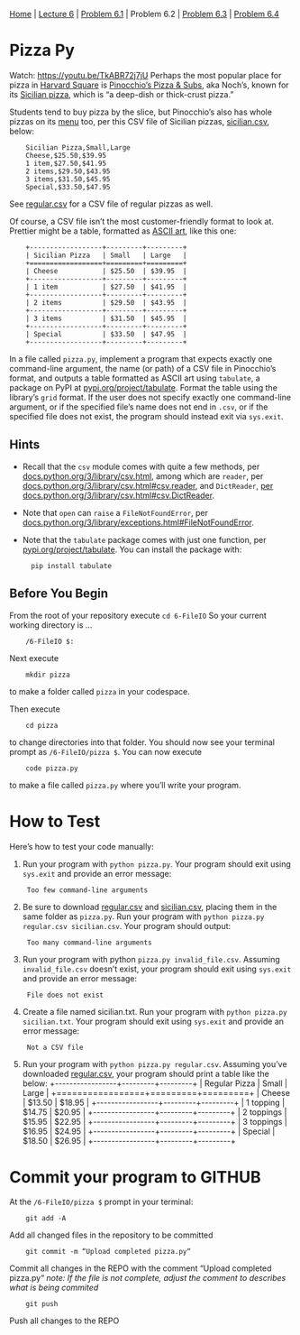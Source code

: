 [Home](../README.md) | [Lecture 6](6-FileIO.md) | [Problem 6.1](PROBLEM6.1.md) | Problem 6.2 | [Problem 6.3](PROBLEM6.3.md) | [Problem 6.4](PROBLEM6.4.md)

# Pizza Py
Watch: https://youtu.be/TkABR72j7jU
Perhaps the most popular place for pizza in [Harvard Square](https://en.wikipedia.org/wiki/Harvard_Square) is [Pinocchio’s Pizza & Subs](https://www.pinocchiospizza.net/), aka Noch’s, known for its [Sicilian pizza](https://www.pinocchiospizza.net/sicilian_vs_regular.html), which is “a deep-dish or thick-crust pizza.”

Students tend to buy pizza by the slice, but Pinocchio’s also has whole pizzas on its [menu](https://www.pinocchiospizza.net/menu.html) too, per this CSV file of Sicilian pizzas, [sicilian.csv](files/sicilian.csv), below:

		Sicilian Pizza,Small,Large
		Cheese,$25.50,$39.95
		1 item,$27.50,$41.95
		2 items,$29.50,$43.95
		3 items,$31.50,$45.95
		Special,$33.50,$47.95
See [regular.csv](files/regular.csv) for a CSV file of regular pizzas as well.

Of course, a CSV file isn’t the most customer-friendly format to look at. Prettier might be a table, formatted as [ASCII art](https://en.wikipedia.org/wiki/ASCII_art), like this one:

		+------------------+---------+---------+
		| Sicilian Pizza   | Small   | Large   |
		+==================+=========+=========+
		| Cheese           | $25.50  | $39.95  |
		+------------------+---------+---------+
		| 1 item           | $27.50  | $41.95  |
		+------------------+---------+---------+
		| 2 items          | $29.50  | $43.95  |
		+------------------+---------+---------+
		| 3 items          | $31.50  | $45.95  |
		+------------------+---------+---------+
		| Special          | $33.50  | $47.95  |
		+------------------+---------+---------+
In a file called `pizza.py`, implement a program that expects exactly one command-line argument, the name (or path) of a CSV file in Pinocchio’s format, and outputs a table formatted as ASCII art using `tabulate`, a package on PyPI at [pypi.org/project/tabulate](https://pypi.org/project/tabulate/). Format the table using the library’s `grid` format. If the user does not specify exactly one command-line argument, or if the specified file’s name does not end in `.csv`, or if the specified file does not exist, the program should instead exit via `sys.exit`.

## Hints
- Recall that the `csv` module comes with quite a few methods, per [docs.python.org/3/library/csv.html](https://docs.python.org/3/library/csv.html), among which are `reader`, per [docs.python.org/3/library/csv.html#csv.reader](https://docs.python.org/3/library/csv.html#csv.reader), and `DictReader`, [per docs.python.org/3/library/csv.html#csv.DictReader](https://docs.python.org/3/library/csv.html#csv.DictReader).
- Note that `open` can `raise` a `FileNotFoundError`, per [docs.python.org/3/library/exceptions.html#FileNotFoundError](https://docs.python.org/3/library/exceptions.html#FileNotFoundError).
- Note that the `tabulate` package comes with just one function, per [pypi.org/project/tabulate](https://pypi.org/project/tabulate/). You can install the package with:

		pip install tabulate

## Before You Begin
From the root of your repository execute `cd 6-FileIO` So your current working directory is ...		

		/6-FileIO $:
Next execute

		mkdir pizza
to make a folder called `pizza` in your codespace.

Then execute

		cd pizza
to change directories into that folder. You should now see your terminal prompt as `/6-FileIO/pizza $`. You can now execute

		code pizza.py
to make a file called `pizza.py` where you’ll write your program.

# How to Test
Here’s how to test your code manually:

1. Run your program with `python pizza.py`. Your program should exit using `sys.exit` and provide an error message:

		Too few command-line arguments
2. Be sure to download [regular.csv](files/regular.csv) and [sicilian.csv](files/sicilian.csv), placing them in the same folder as `pizza.py`. Run your program with `python pizza.py regular.csv sicilian.csv`. Your program should output:

		Too many command-line arguments
3. Run your program with python `pizza.py invalid_file.csv`. Assuming `invalid_file.csv` doesn’t exist, your program should exit using `sys.exit` and provide an error message:

		File does not exist
4. Create a file named sicilian.txt. Run your program with `python pizza.py sicilian.txt`. Your program should exit using `sys.exit` and provide an error message:

		Not a CSV file
5. Run your program with `python pizza.py regular.csv`. Assuming you’ve downloaded [regular.csv](files/regular.csv), your program should print a table like the below:
		+-----------------+---------+---------+
		| Regular Pizza   | Small   | Large   |
		+=================+=========+=========+
		| Cheese          | $13.50  | $18.95  |
		+-----------------+---------+---------+
		| 1 topping       | $14.75  | $20.95  |
		+-----------------+---------+---------+
		| 2 toppings      | $15.95  | $22.95  |
		+-----------------+---------+---------+
		| 3 toppings      | $16.95  | $24.95  |
		+-----------------+---------+---------+
		| Special         | $18.50  | $26.95  |
		+-----------------+---------+---------+

# Commit your program to GITHUB
At the `/6-FileIO/pizza $` prompt in your terminal:

		git add -A 
Add all changed files in the repository to be committed

		git commit -m “Upload completed pizza.py“
Commit all changes in the REPO with the comment “Upload completed pizza.py“
*note: If the file is not complete, adjust the comment to describes what is being commited*

		git push 
Push all changes to the REPO
